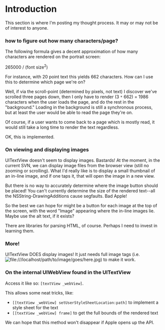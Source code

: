 # Introduction #

This section is where I'm posting my thought process.  It may or may not be of interest to anyone.

### how to figure out how many characters/page? ###

The following formula gives a decent approximation of how many characters are rendered on the portrait screen:

265000 / (font size<sup>2</sup>)

For instance, with 20 point text this yields 662 characters.  How can I use this to determine which page we're on?

Well, if via the scroll-point (determined by pixels, not text) I discover we've scrolled three pages down, then I only have to render (3 `*` 662) = 1986 characters when the user loads the page, and do the rest in the "background."  Loading in the background is still a synchronous process, but at least the user would be able to read the page they're on.

Of course, if a user wants to come back to a page which is mostly read, it would still take a long time to render the text regardless.

OK, this is implemented.

### On viewing and displaying images ###

UITextView doesn't seem to display images.  Bastards!  At the moment, in the current SVN, we can display image files from the browser view (still no zooming or scrolling).  What I'd really like is to display a small thumbnail of an in-line image, and if one taps it, that will open the image in a new view.

But there is no way to accurately determine where the image button should be placed!  You can't currently determine the size of the rendered text--all the NSString-DrawingAdditions cause segfaults.  Bad Apple!

So the best we can hope for might be a button for each image at the top of the screen, with the word "Image" appearing where the in-line images lie.  Maybe use the alt text, if it exists?

There are libraries for parsing HTML, of course.  Perhaps I need to invest in learning them.

### More! ###

UITextView DOES display images!  It just needs full image tags (i.e. ![file:///localhost/path/to/image/goes/here.jpg](file:///localhost/path/to/image/goes/here.jpg)) to make it work.

### On the internal UIWebView found in the UITextView ###

Access it like so: `[textView _webView]`.

This allows some neat tricks, like:

  * `[[textView _webView] setUserStyleSheetLocation:path]` to implement a style sheet for the text
  * `[[textView _webView] frame]` to get the full bounds of the rendered text

We can hope that this method won't disappear if Apple opens up the API.
